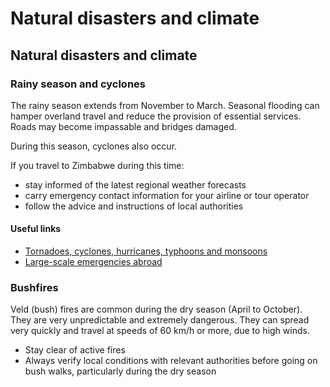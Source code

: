 # Natural disasters and climate

## Natural disasters and climate

### Rainy season and cyclones

The rainy season extends from November to March. Seasonal flooding can hamper overland travel and reduce the provision of essential services. Roads may become impassable and bridges damaged.

During this season, cyclones also occur.

If you travel to Zimbabwe during this time:

* stay informed of the latest regional weather forecasts
* carry emergency contact information for your airline or tour operator
* follow the advice and instructions of local authorities

#### Useful links

* [Tornadoes, cyclones, hurricanes, typhoons and monsoons](https://travel.gc.ca/travelling/health-safety/hurricanes-typhoons-cyclones-monsoons)
* [Large-scale emergencies abroad](https://travel.gc.ca/assistance/emergency-info/large-scale-emergencies-abroad)

### Bushfires

Veld (bush) fires are common during the dry season (April to October). They are very unpredictable and extremely dangerous. They can spread very quickly and travel at speeds of 60 km/h or more, due to high winds.

* Stay clear of active fires
* Always verify local conditions with relevant authorities before going on bush walks, particularly during the dry season